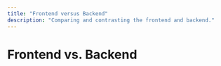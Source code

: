 ```yaml
---
title: "Frontend versus Backend"
description: "Comparing and contrasting the frontend and backend."
---
```


# Frontend vs. Backend

